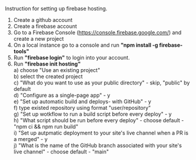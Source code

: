 Instruction for setting up firebase hosting.

1. Create a github account
2. Create a firebase account
3. Go to a Firebase Console (https://console.firebase.google.com/) and create a new project
4. On a local instance go to a console and run <b>"npm install -g firebase-tools"</b>
5. Run <b>"firebase login"</b> to login into your account.
6. Run <b>"firebase init hosting"</b><br>
	a) choose "Use an existing project"<br>
	b) select the created project<br>
	c) "What do you want to use as your public directory" - skip, "public" by default<br>
	d) "Configure as a single-page app" - y<br>
	e) "Set up automatic build and deploys- with GitHub" - y<br>
	f) type existed repository using format "user/repository"<br>
	g) "Set up wotkflow to run a build script before every deploy" - y<br>
	h) "What script should be run before every deploy" - choose default - "npm ci && npm run build"<br>
	i) "Set up autpmatic deployment to your site's live channel when a PR is a merged" - y<br>
	j) "What is the name of the GitHub branch associated with your site's live channel" - choose default - "main"<br>
